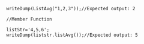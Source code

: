 ```luceescript+trycf
writeDump(ListAvg("1,2,3"));//Expected output: 2

//Member Function

listStr='4,5,6';
writeDump(liststr.listAvg());//Expected output: 5
```
